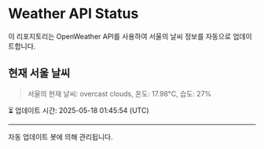 
# Weather API Status

이 리포지토리는 OpenWeather API를 사용하여 서울의 날씨 정보를 자동으로 업데이트합니다.

## 현재 서울 날씨
> 서울의 현재 날씨: overcast clouds, 온도: 17.98°C, 습도: 27%

⏳ 업데이트 시간: 2025-05-18 01:45:54 (UTC)

---
자동 업데이트 봇에 의해 관리됩니다.
